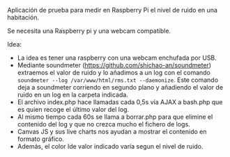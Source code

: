 Aplicación de prueba para medir en Raspberry Pi el nivel de ruido en una habitación.

Se necesita una Raspberry pi y una webcam compatible.

Idea:

- La idea es tener una raspberry con una webcam enchufada por USB.
- Mediante soundmeter (https://github.com/shichao-an/soundmeter) extraemos el valor de ruido y lo añadimos a un log con el comando ```soundmeter --log /var/www/html/rms.txt --daemonize```. Este comando deja a soundmeter corriendo en segundo plano y añadiendo el valor de ruido en un log en la carpeta indicada.
- El archivo index.php hace llamadas cada 0,5s vía AJAX a bash.php que es quien recoge el último valor del log.
- Al mismo tiempo cada 60s se llama a borrar.php para que elimine el contenido del log y que no crezca mucho el fichero de logs.
- Canvas JS y sus live charts nos ayudan a mostrar el contenido en formato gráfico.
- Además, el color lde valor indicado varía segun el nivel de ruido.